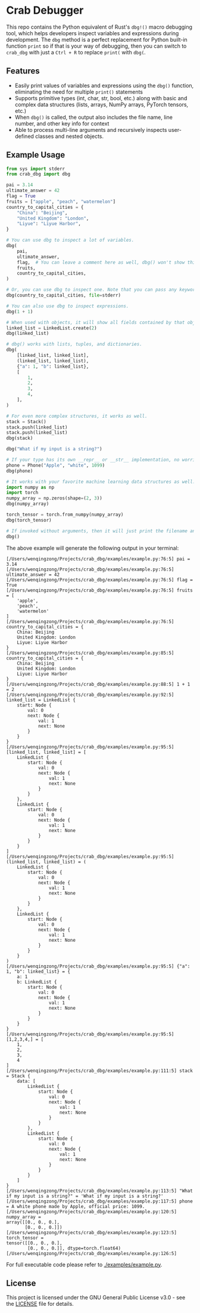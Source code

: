 # Crab Debugger
This repo contains the Python equivalent of Rust's `dbg!()` macro debugging tool, which helps developers inspect variables and expressions during development. The `dbg` method is a perfect replacement for Python built-in function `print` so if that is your way of debugging, then you can switch to `crab_dbg` with just a `Ctrl + R` to replace `print(` with `dbg(`.

## Features
- Easily print values of variables and expressions using the `dbg()` function, eliminating the need for multiple `print()` statements
- Supports primitive types (int, char, str, bool, etc.) along with basic and complex data structures (lists, arrays, NumPy arrays, PyTorch tensors, etc.)
- When `dbg()` is called, the output also includes the file name, line number, and other key info for context
- Able to process multi-line arguments and recursively inspects user-defined classes and nested objects. 

## Example Usage
```python
from sys import stderr
from crab_dbg import dbg

pai = 3.14
ultimate_answer = 42
flag = True
fruits = ["apple", "peach", "watermelon"]
country_to_capital_cities = {
    "China": "Beijing",
    "United Kingdom": "London",
    "Liyue": "Liyue Harbor",
}

# You can use dbg to inspect a lot of variables.
dbg(
    pai,
    ultimate_answer,
    flag,  # You can leave a comment here as well, dbg() won't show this comment.
    fruits,
    country_to_capital_cities,
)

# Or, you can use dbg to inspect one. Note that you can pass any keyword arguments originally supported by print()
dbg(country_to_capital_cities, file=stderr)

# You can also use dbg to inspect expressions.
dbg(1 + 1)

# When used with objects, it will show all fields contained by that object.
linked_list = LinkedList.create(2)
dbg(linked_list)

# dbg() works with lists, tuples, and dictionaries.
dbg(
    [linked_list, linked_list],
    (linked_list, linked_list),
    {"a": 1, "b": linked_list},
    [
        1,
        2,
        3,
        4,
    ],
)

# For even more complex structures, it works as well.
stack = Stack()
stack.push(linked_list)
stack.push(linked_list)
dbg(stack)

dbg("What if my input is a string?")

# If your type has its own __repr__ or __str__ implementation, no worries, crab_dbg will jut use it.
phone = Phone("Apple", "white", 1099)
dbg(phone)

# It works with your favorite machine learning data structures as well.
import numpy as np
import torch
numpy_array = np.zeros(shape=(2, 3))
dbg(numpy_array)

torch_tensor = torch.from_numpy(numpy_array)
dbg(torch_tensor)

# If invoked without arguments, then it will just print the filename and line number.
dbg()
```

The above example will generate the following output in your terminal:
```text
[/Users/wenqingzong/Projects/crab_dbg/examples/example.py:76:5] pai = 3.14
[/Users/wenqingzong/Projects/crab_dbg/examples/example.py:76:5] ultimate_answer = 42
[/Users/wenqingzong/Projects/crab_dbg/examples/example.py:76:5] flag = True
[/Users/wenqingzong/Projects/crab_dbg/examples/example.py:76:5] fruits = [
    'apple',
    'peach',
    'watermelon'
]
[/Users/wenqingzong/Projects/crab_dbg/examples/example.py:76:5] country_to_capital_cities = {
    China: Beijing
    United Kingdom: London
    Liyue: Liyue Harbor
}
[/Users/wenqingzong/Projects/crab_dbg/examples/example.py:85:5] country_to_capital_cities = {
    China: Beijing
    United Kingdom: London
    Liyue: Liyue Harbor
}
[/Users/wenqingzong/Projects/crab_dbg/examples/example.py:88:5] 1 + 1 = 2
[/Users/wenqingzong/Projects/crab_dbg/examples/example.py:92:5] linked_list = LinkedList {
    start: Node {
        val: 0
        next: Node {
            val: 1
            next: None
        }
    }
}
[/Users/wenqingzong/Projects/crab_dbg/examples/example.py:95:5] [linked_list, linked_list] = [
    LinkedList {
        start: Node {
            val: 0
            next: Node {
                val: 1
                next: None
            }
        }
    },
    LinkedList {
        start: Node {
            val: 0
            next: Node {
                val: 1
                next: None
            }
        }
    }
]
[/Users/wenqingzong/Projects/crab_dbg/examples/example.py:95:5] (linked_list, linked_list) = (
    LinkedList {
        start: Node {
            val: 0
            next: Node {
                val: 1
                next: None
            }
        }
    },
    LinkedList {
        start: Node {
            val: 0
            next: Node {
                val: 1
                next: None
            }
        }
    }
)
[/Users/wenqingzong/Projects/crab_dbg/examples/example.py:95:5] {"a": 1, "b": linked_list} = {
    a: 1
    b: LinkedList {
        start: Node {
            val: 0
            next: Node {
                val: 1
                next: None
            }
        }
    }
}
[/Users/wenqingzong/Projects/crab_dbg/examples/example.py:95:5] [1,2,3,4,] = [
    1,
    2,
    3,
    4
]
[/Users/wenqingzong/Projects/crab_dbg/examples/example.py:111:5] stack = Stack {
    data: [
        LinkedList {
            start: Node {
                val: 0
                next: Node {
                    val: 1
                    next: None
                }
            }
        },
        LinkedList {
            start: Node {
                val: 0
                next: Node {
                    val: 1
                    next: None
                }
            }
        }
    ]
}
[/Users/wenqingzong/Projects/crab_dbg/examples/example.py:113:5] "What if my input is a string?" = 'What if my input is a string?'
[/Users/wenqingzong/Projects/crab_dbg/examples/example.py:117:5] phone = A white phone made by Apple, official price: 1099.
[/Users/wenqingzong/Projects/crab_dbg/examples/example.py:120:5] numpy_array = 
array([[0., 0., 0.],
       [0., 0., 0.]])
[/Users/wenqingzong/Projects/crab_dbg/examples/example.py:123:5] torch_tensor = 
tensor([[0., 0., 0.],
        [0., 0., 0.]], dtype=torch.float64)
[/Users/wenqingzong/Projects/crab_dbg/examples/example.py:126:5]

```

For full executable code please refer to [./examples/example.py](./examples/example.py).

## License
This project is licensed under the GNU General Public License v3.0 - see the [LICENSE](./LICENSE) file for details.
